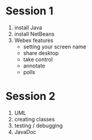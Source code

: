 Session 1
=========

1. install Java
1. install NetBeans
1. Webex features
   - setting your screen name
   - share desktop
   - take control
   - annotate
   - polls

Session 2
=========

1. UML
1. creating classes
1. testing / debugging
1. JavaDoc
